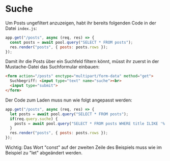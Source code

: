 # Suche

Um Posts ungefiltert anzuzeigen, habt ihr bereits folgenden Code in der Datei `index.js`: 

```js
app.get("/posts", async (req, res) => {
  const posts = await pool.query("SELECT * FROM posts");
  res.render("posts", { posts: posts.rows });
});
```

Damit ihr die Posts über ein Suchfeld filtern könnt, müsst ihr zuerst in der Mustache-Datei das Suchformular einbauen:

```html
<form action="/posts" enctype="multipart/form-data" method="get">
  Suchbegriff: <input type="text" name="suche"><br>
  <input type="submit">
</form>
```

Der Code zum Laden muss nun wie folgt angepasst werden:

```js
app.get("/posts", async (req, res) => {
  let posts = await pool.query("SELECT * FROM posts");
  if(req.query.suche) {
    posts = await pool.query("SELECT * FROM posts WHERE title ILIKE '%' || $1 || '%'", [req.query.suche]);
  }
  res.render("posts", { posts: posts.rows });
});
```

Wichtig: Das Wort "const" auf der zweiten Zeile des Beispiels muss wie im Beispiel zu "let" abgeändert werden.
